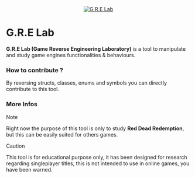 <div align="center">
    <a href="https://github.com/Red-Mods/G.R.E-Lab"><img src="https://github.com/user-attachments/assets/46613c75-5687-41c7-b990-75ac19c6884e" alt="G.R.E Lab"/></a>
</div>

# G.R.E Lab

**G.R.E Lab (Game Reverse Engineering Laboratory)** is a tool to manipulate and study game engines functionalities & behaviours.

### How to contribute ?
By reversing structs, classes, enums and symbols you can directly contribute to this tool.

### More Infos
> [!NOTE]
> Right now the purpose of this tool is only to study **Red Dead Redemption**, but this can be easily suited for others games.

> [!CAUTION]
> This tool is for educational purpose only, it has been designed for research regarding singleplayer titles, this is not intended to use in online games, you have been warned.
